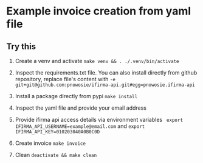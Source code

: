 # Example invoice creation from yaml file

## Try this

1. Create a venv and activate
   `make venv && . ./.venv/bin/activate`

1. Inspect the requirements.txt file. You can also install directly from github repository, replace file's content with
`-e git+git@github.com:pnowosie/ifirma-api.git#egg=pnowosie.ifirma-api`

1. Install a package directly from pypi
   `make install`

1. Inspect the yaml file and provide your email address

1. Provide ifirma api access details via environment variables `
export IFIRMA_API_USERNAME=example@email.com` and `export IFIRMA_API_KEY=010203040A0B0C0D`

1. Create invoice
   `make invoice`

1. Clean
   `deactivate && make clean`